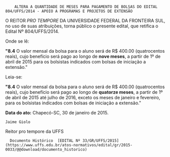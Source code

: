         ALTERA A QUANTIDADE DE MESES PARA PAGAMENTO DE BOLSAS DO EDITAL 804/UFFS/2014 - APOIO A PROGRAMAS E PROJETOS DE EXTENSÃO  

O REITOR *PRO TEMPORE* DA UNIVERSIDADE FEDERAL DA FRONTEIRA SUL, no uso de suas atribuições, torna público o presente edital, que retifica o Edital Nº 804/UFFS/2014.

 Onde se lê:

 **"8.4** O valor mensal da bolsa para o aluno será de R$ 400.00 (quatrocentos reais), cujo benefício será pago ao longo de **nove meses**, a partir de 1º de abril de 2015 para os bolsistas indicados com bolsas de iniciação a extensão."

 Leia-se:

 **"8.4** O valor mensal da bolsa para o aluno será de R$ 400.00 (quatrocentos reais), cujo benefício será pago ao longo de **quatorze meses**, a partir de 1º de abril de 2015 até julho de 2016, exceto os meses de janeiro e fevereiro, para os bolsistas indicados com bolsas de iniciação a extensão."

  

   **Data do ato:** Chapecó-SC, 30 de janeiro de 2015.   
 

    Jaime Giolo   
 Reitor pro tempore da UFFS 

      Documento Histórico  [EDITAL Nº 33/GR/UFFS/2015](https://www.uffs.edu.br/atos-normativos/edital/gr/2015-0033/@@download/documento_historico)     
      